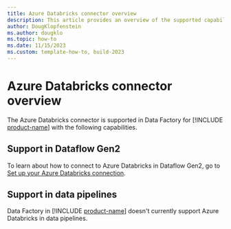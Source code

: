 ```yaml
---
title: Azure Databricks connector overview
description: This article provides an overview of the supported capabilities of the Azure Databricks connector.
author: DougKlopfenstein
ms.author: dougklo
ms.topic: how-to
ms.date: 11/15/2023
ms.custom: template-how-to, build-2023
---
```


# Azure Databricks connector overview

The Azure Databricks connector is supported in Data Factory for [!INCLUDE [product-name](../includes/product-name.md)] with the following capabilities.

## Support in Dataflow Gen2

To learn about how to connect to Azure Databricks in Dataflow Gen2, go to [Set up your Azure Databricks connection](connector-azure-databricks.md).

## Support in data pipelines

Data Factory in [!INCLUDE [product-name](../includes/product-name.md)] doesn't currently support Azure Databricks in data pipelines.
